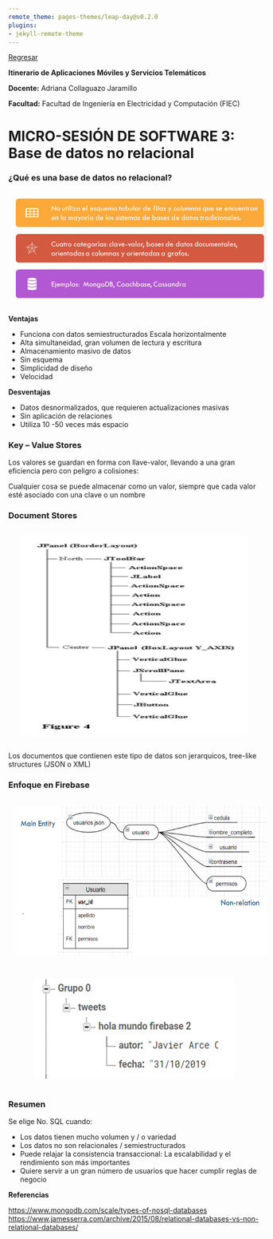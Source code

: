 ```yaml
---
remote_theme: pages-themes/leap-day@v0.2.0
plugins:
- jekyll-remote-theme
---
```

[Regresar](/Aplicaciones-Moviles-y-Servicios-Telematicos/)

**Itinerario de Aplicaciones Móviles y Servicios Telemáticos**

**Docente:** Adriana Collaguazo Jaramillo

**Facultad:** Facultad de Ingeniería en Electricidad y Computación (FIEC)

# MICRO-SESIÓN DE SOFTWARE 3: Base de datos no relacional

### **¿Qué es una base de datos no relacional?**

<p align="center">
  <img src="imagenes/mtn_1.png" style="width: 100%; height: 200px; float; padding: 15px;" alt="redhat">
</p>

**Ventajas**
- Funciona con datos semiestructurados
Escala horizontalmente
- Alta simultaneidad, gran volumen de lectura y escritura
- Almacenamiento masivo de datos
- Sin esquema
- Simplicidad de diseño
- Velocidad

**Desventajas**
- Datos desnormalizados, que requieren actualizaciones masivas
- Sin aplicación de relaciones
- Utiliza 10 -50 veces más espacio

### **Key – Value Stores**

Los valores se guardan en forma con llave-valor, llevando a una gran eficiencia pero con peligro a colisiones:

Cualquier cosa se puede almacenar como un valor, siempre que cada valor esté asociado con una clave o un nombre

### **Document Stores**


<p align="center">
  <img src="imagenes/mtn_2.png" style="width: 90%; height: 400px; float; padding: 15px;" alt="redhat">
</p>
Los documentos que contienen este tipo de datos son jerarquicos, tree-like structures (JSON o XML)

### **Enfoque en Firebase**

<p align="center">
  <img src="imagenes/mtn_3.png" style="width: 100%; height: 300px; float; padding: 15px;" alt="redhat">
</p>

<p align="center">
  <img src="imagenes/mtn_4.png" style="width: 80%; height: 200px; float; padding: 15px;" alt="redhat">
</p>

### **Resumen**

Se elige No. SQL cuando:

- Los datos tienen mucho volumen y / o variedad
- Los datos no son relacionales / semiestructurados
- Puede relajar la consistencia transaccional: La escalabilidad y el rendimiento son más importantes
- Quiere servir a un gran número de usuarios que hacer cumplir reglas de negocio 

**Referencias**

https://www.mongodb.com/scale/types-of-nosql-databases
https://www.jamesserra.com/archive/2015/08/relational-databases-vs-non-relational-databases/
